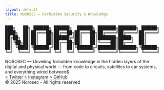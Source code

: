 ```yaml
---
layout: default
title: NOROSEC — Forbidden Security & Knowledge
---
```


<div class="banner glitch"  data-text="">
<pre>
███╗   ██╗ ██████╗ ██████╗  ██████╗ ███████╗███████╗ ██████╗
████╗  ██║██╔═══██╗██╔══██╗██╔═══██╗██╔════╝██╔════╝██╔════╝
██╔██╗ ██║██║   ██║██████╔╝██║   ██║███████╗█████╗  ██║     
██║╚██╗██║██║   ██║██╔══██╗██║   ██║╚════██║██╔══╝  ██║     
██║ ╚████║╚██████╔╝██║  ██║╚██████╔╝███████║███████╗╚██████╗
╚═╝  ╚═══╝ ╚═════╝ ╚═╝  ╚═╝ ╚═════╝ ╚══════╝╚══════╝ ╚═════╝
</pre>
</div>

<div class="intro">
NOROSEC — Unveiling forbidden knowledge in the hidden layers of the digital and physical world — from code to circuits, satellites to car systems, and everything wired between<span class="cursor">$</span>
</div>

<div class="links">
<a href="https://x.com/sk3pt1k3r">&gt; Twitter</a>
<a href="https://instagram.com/sk3pt1k3r">&gt; Instagram</a>
<a href="https://github.com/sk3pt1k3r">&gt; GitHub</a>
</div>

<div class="site-footer">
<a>&copy; 2025 Norosec - All rights reserved</a>
